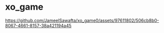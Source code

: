 # xo_game




https://github.com/JameelSawafta/xo_game0/assets/97611802/506cb8b0-8067-4661-8157-38a421194a45

